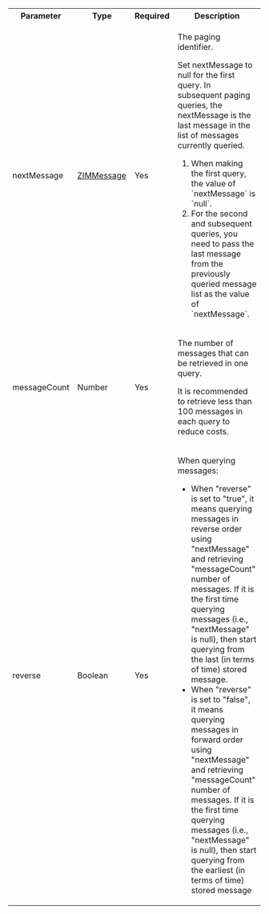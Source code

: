 <table>
  <colgroup>
    <col width="20%">
    <col width="25%">
    <col width="15%">
    <col width="40%">
  </colgroup>
<tbody><tr>
<th>Parameter</th>
<th>Type</th>
<th>Required</th>
<th>Description</th>
</tr>
<tr>
<td>nextMessage</td>
<td><a href="@-ZIMMessage">ZIMMessage</a></td>
<td>Yes</td>
<td><p>The paging identifier.</p><p>Set nextMessage to null for the first query. In subsequent paging queries, the nextMessage is the last message in the list of messages currently queried.

<ol><li>When making the first query, the value of `nextMessage` is `null`.</li>
<li>For the second and subsequent queries, you need to pass the last message from the previously queried message list as the value of `nextMessage`.</li></ol></td>
</tr>
<tr>
<td>messageCount</td>
<td>Number</td>
<td>Yes</td>
<td><p>The number of messages that can be retrieved in one query.</p><p>It is recommended to retrieve less than 100 messages in each query to reduce costs.
</tr>
<tr>
<td>reverse</td>
<td>Boolean</td>
<td>Yes</td>
<td><p>When querying messages:</p><ul><li>When "reverse" is set to "true", it means querying messages in reverse order using "nextMessage" and retrieving "messageCount" number of messages. If it is the first time querying messages (i.e., "nextMessage" is null), then start querying from the last (in terms of time) stored message.</li><li>When "reverse" is set to "false", it means querying messages in forward order using "nextMessage" and retrieving "messageCount" number of messages. If it is the first time querying messages (i.e., "nextMessage" is null), then start querying from the earliest (in terms of time) stored message</li></ul></td>
</tr>
</tbody></table>


